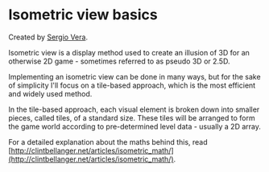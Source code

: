 # Isometric view basics

Created by [Sergio Vera](https://github.com/svera).

Isometric view is a display method used to create an illusion of 3D for an otherwise 2D game - sometimes referred to as pseudo 3D or 2.5D.

Implementing an isometric view can be done in many ways, but for the sake of simplicity I'll focus on a tile-based approach, which is the most efficient and widely used method.

In the tile-based approach, each visual element is broken down into smaller pieces, called tiles, of a standard size. These tiles will be arranged to form the game world according to pre-determined level data - usually a 2D array.

For a detailed explanation about the maths behind this, read [http://clintbellanger.net/articles/isometric_math/](http://clintbellanger.net/articles/isometric_math/).
